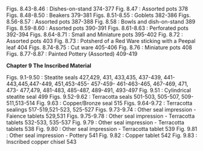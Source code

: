 Figs. 8.43-8.46 : Dishes-on-stand                                                    374-377
Fig. 8.47       : Assorted pots                                                      378
Figs. 8.48-8.50 : Beakers                                                          379-381
Figs. 8.51-8.55 : Goblets                                                          382-386
Figs. 8.56-8.57 : Assorted pots                                                      387-388
Fig. 8.58       : Bowls and dish-on-stand                                              389
Figs. 8.59-8.60 : Assorted pots                                                      390-391
Figs. 8.61-8.63 : Perforated pots                                                    392-394
Figs. 8.64-8.71 : Small and Miniature pots                                           395-402
Fig. 8.72       : Assorted pots                                                      403
Fig. 8.73       : Potsherd of a Red Ware sticking with a Peepal leaf                  404
Figs. 8.74-8.75 : Cut ware                                                           405-406
Fig. 8.76       : Miniature pots                                                     408
Figs. 8.77-8.87 : Painted Pottery (Assorted)                                         409-419

**Chapter 9 The Inscribed Material**

Figs. 9.1-9.50  : Steatite seals                                                     427,429, 431, 433,435, 437-439,
                                                                                     441-443,445,447-449, 451,453-455- 457-459-
                                                                                     461-463-465, 467-469, 471, 473- 477,479,
                                                                                     481-483, 485-487, 489-491, 493-497
Fig. 9.51       : Cylindrical steatite seal                                           499
Figs. 9.52-9.62 : Terracotta seals                                                   501-503, 505-507, 509-511,513-514
Fig. 9.63       : Copper/Bronze seal                                                 515
Figs. 9.64-9.72 : Terracotta sealings                                                517-519,521-523, 525-527
Figs. 9.73-9.74 : Other seal impression - Faience tablets                             529,531
Figs. 9.75-9.78 : Other seal impression - Terracotta tablets                          532-533, 535-537
Fig. 9.79       : Other seal impression - Terracotta tablets                          538
Fig. 9.80       : Other seal impression - Terracotta tablet                           539
Fig. 9.81       : Other seal impression - Pottery                                    541
Fig. 9.82       : Copper tablet                                                      542
Fig. 9.83       : Inscribed copper chisel                                              543